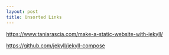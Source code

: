 ```yaml
---
layout: post
title: Unsorted Links
---
```

https://www.taniarascia.com/make-a-static-website-with-jekyll/

https://github.com/jekyll/jekyll-compose